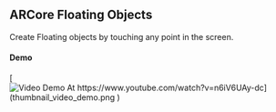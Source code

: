 
## ARCore Floating Objects
Create Floating objects by touching any point in the screen. 



#### Demo

[![Video Demo At https://www.youtube.com/watch?v=n6iV6UAy-dc](thumbnail_video_demo.png
)](https://www.youtube.com/watch?v=n6iV6UAy-dc "Video Demo At https://www.youtube.com/watch?v=n6iV6UAy-dc")

 



